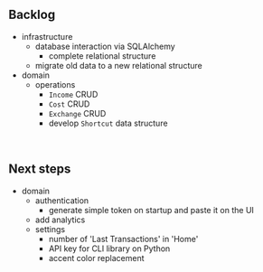 ## Backlog

- infrastructure
  - database interaction via SQLAlchemy
    - complete relational structure
  - migrate old data to a new relational structure
- domain
  - operations
    - `Income` CRUD
    - `Cost` CRUD
    - `Exchange` CRUD
    - develop `Shortcut` data structure

<br>

## Next steps

- domain
  - authentication
    - generate simple token on startup and paste it on the UI
  - add analytics
  - settings
    - number of 'Last Transactions' in 'Home'
    - API key for CLI library on Python
    - accent color replacement
